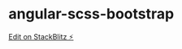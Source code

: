 # angular-scss-bootstrap

[Edit on StackBlitz ⚡️](https://stackblitz.com/edit/angular-scss-bootstrap)